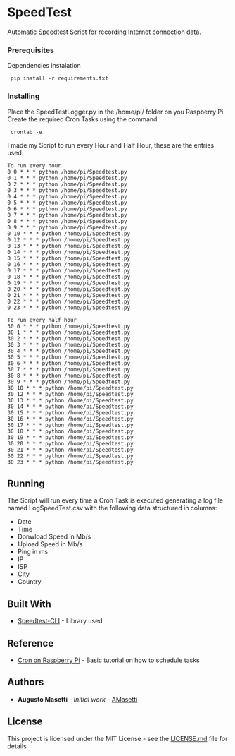 # SpeedTest

 Automatic Speedtest Script for recording Internet connection data.

### Prerequisites

Dependencies instalation

```
 pip install -r requirements.txt 
```

### Installing

Place the SpeedTestLogger.py in the /home/pi/ folder on you Raspberry Pi. Create the required Cron Tasks using the command

```
 crontab -e
```

I made my Script to run every Hour and Half Hour, these are the entries used:

```
To run every hour
0 0 * * * python /home/pi/Speedtest.py
0 1 * * * python /home/pi/Speedtest.py
0 2 * * * python /home/pi/Speedtest.py
0 3 * * * python /home/pi/Speedtest.py
0 4 * * * python /home/pi/Speedtest.py
0 5 * * * python /home/pi/Speedtest.py
0 6 * * * python /home/pi/Speedtest.py
0 7 * * * python /home/pi/Speedtest.py
0 8 * * * python /home/pi/Speedtest.py
0 9 * * * python /home/pi/Speedtest.py
0 10 * * * python /home/pi/Speedtest.py
0 12 * * * python /home/pi/Speedtest.py
0 13 * * * python /home/pi/Speedtest.py
0 14 * * * python /home/pi/Speedtest.py
0 15 * * * python /home/pi/Speedtest.py
0 16 * * * python /home/pi/Speedtest.py
0 17 * * * python /home/pi/Speedtest.py
0 18 * * * python /home/pi/Speedtest.py
0 19 * * * python /home/pi/Speedtest.py
0 20 * * * python /home/pi/Speedtest.py
0 21 * * * python /home/pi/Speedtest.py
0 22 * * * python /home/pi/Speedtest.py
0 23 * * * python /home/pi/Speedtest.py

To run every half hour
30 0 * * * python /home/pi/Speedtest.py
30 1 * * * python /home/pi/Speedtest.py
30 2 * * * python /home/pi/Speedtest.py
30 3 * * * python /home/pi/Speedtest.py
30 4 * * * python /home/pi/Speedtest.py
30 5 * * * python /home/pi/Speedtest.py
30 6 * * * python /home/pi/Speedtest.py
30 7 * * * python /home/pi/Speedtest.py
30 8 * * * python /home/pi/Speedtest.py
30 9 * * * python /home/pi/Speedtest.py
30 10 * * * python /home/pi/Speedtest.py
30 12 * * * python /home/pi/Speedtest.py
30 13 * * * python /home/pi/Speedtest.py
30 14 * * * python /home/pi/Speedtest.py
30 15 * * * python /home/pi/Speedtest.py
30 16 * * * python /home/pi/Speedtest.py
30 17 * * * python /home/pi/Speedtest.py
30 18 * * * python /home/pi/Speedtest.py
30 19 * * * python /home/pi/Speedtest.py
30 20 * * * python /home/pi/Speedtest.py
30 21 * * * python /home/pi/Speedtest.py
30 22 * * * python /home/pi/Speedtest.py
30 23 * * * python /home/pi/Speedtest.py
```

## Running

The Script will run every time a Cron Task is executed generating a log file named LogSpeedTest.csv with the following data structured in columns:

* Date
* Time
* Donwload Speed in Mb/s
* Upload Speed in Mb/s
* Ping in ms
* IP
* ISP
* City
* Country

## Built With

* [Speedtest-CLI](https://pypi.org/project/speedtest-cli/) - Library used

## Reference

* [Cron on Raspberry Pi](https://www.raspberrypi.org/documentation/linux/usage/cron.md) - Basic tutorial on how to schedule tasks

## Authors

* **Augusto Masetti** - *Initial work* - [AMasetti](https://github.com/AMasetti)

## License

This project is licensed under the MIT License - see the [LICENSE.md](LICENSE) file for details

